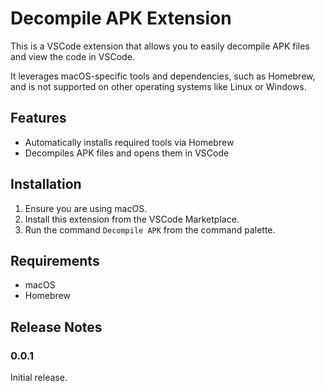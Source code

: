 # Decompile APK Extension

This is a VSCode extension that allows you to easily decompile APK files and view the code in VSCode.

It leverages macOS-specific tools and dependencies, such as Homebrew, and is not supported on other operating systems like Linux or Windows.

## Features

- Automatically installs required tools via Homebrew
- Decompiles APK files and opens them in VSCode

## Installation

1. Ensure you are using macOS.
2. Install this extension from the VSCode Marketplace.
3. Run the command `Decompile APK` from the command palette.

## Requirements

- macOS
- Homebrew

## Release Notes

### 0.0.1

Initial release.